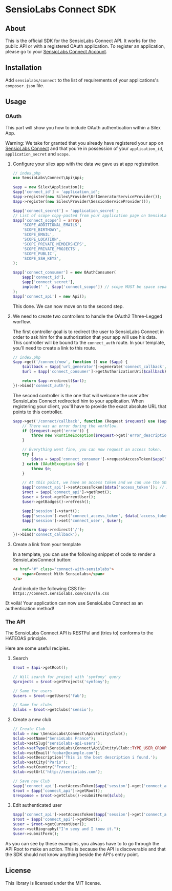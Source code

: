# SensioLabs Connect SDK

## About

This is the official SDK for the SensioLabs Connect API. It works for the public
API or with a registered OAuth application. To register an application, please
go to your [SensioLabs Connect Account](https://connect.sensiolabs.com).

## Installation

Add `sensiolabs/connect` to the list of requirements of your applications's
`composer.json` file.

## Usage

### OAuth

This part will show you how to include OAuth authentication within a Silex App.

Warning: We take for granted that you already have registered your app on
[SensioLabs Connect](https://connect.sensiolabs.com) and that you're in
possession of your `application_id`, `application_secret` and `scope`.

1. Configure your silex app with the data we gave us at app registration.

    ```php
    // index.php
    use SensioLabs\Connect\Api\Api;
    
    $app = new Silex\Application();
    $app['connect_id'] = 'application_id';
    $app->register(new Silex\Provider\UrlGeneratorServiceProvider());
    $app->register(new Silex\Provider\SessionServiceProvider());
    
    $app['connect_secret'] = 'application_secret';
    // List of scope copy-pasted from your application page on SensioLabs Connect
    $app['connect_scope'] = array(
        'SCOPE_ADDITIONAL_EMAILS',
        'SCOPE_BIRTHDAY',
        'SCOPE_EMAIL',
        'SCOPE_LOCATION',
        'SCOPE_PRIVATE_MEMBERSHIPS',
        'SCOPE_PRIVATE_PROJECTS',
        'SCOPE_PUBLIC',
        'SCOPE_SSH_KEYS',
    );
    
    $app['connect_consumer'] = new OAuthConsumer(
        $app['connect_id'],
        $app['connect_secret'],
        implode(' ', $app['connect_scope']) // scope MUST be space separated
    );
    $app['connect_api'] = new Api();
    ```
    This done. We can now move on to the second step.

2. We need to create two controllers to handle the OAuth2 Three-Legged worflow.

   The first controller goal is to redirect the user to SensioLabs Connect in
   order to ask him for the authorization that your app will use his data. This
   controller will be bound to the `connect_auth` route. In your template,
   you'll need to create a link to this route.

    ```php
    // index.php
    $app->get('/connect/new', function () use ($app) {
        $callback = $app['url_generator']->generate('connect_callback', array(), true);
        $url = $app['connect_consumer']->getAuthorizationUri($callback);
    
        return $app->redirect($url);
    })->bind('connect_auth');
    ```

    The second controller is the one that will welcome the user after SensioLabs
    Connect redirected him to your application. When registering your client,
    you'll have to provide the exact absolute URL that points to this
    controller.

    ```php
    $app->get('/connect/callback', function (Request $request) use ($app) {
        // There was an error during the workflow.
        if ($request->get('error')) {
            throw new \RuntimeException($request->get('error_description'));
        }
    
        // Everything went fine, you can now request an access token.
        try {
            $data = $app['connect_consumer']->requestAccessToken($app['url_generator']->generate('connect_callback', array(), true), $request->get('code'));
        } catch (OAuthException $e) {
            throw $e;
        }
    
        // At this point, we have an access token and we can use the SDK to request the API
        $app['connect_api']->setAccessToken($data['access_token']); // All further request will be done with this access token
        $root = $app['connect_api']->getRoot();
        $user = $root->getCurrentUser();
        $user->getBadges()->refresh();
    
        $app['session']->start();
        $app['session']->set('connect_access_token', $data['access_token']);
        $app['session']->set('connect_user', $user);
    
        return $app->redirect('/');
    })->bind('connect_callback');
    ```

3. Create a link from your template

   In a template, you can use the following snippet of code to render a
   SensioLabsConnect button:

    ```html
    <a href="#" class="connect-with-sensiolabs">
        <span>Connect With Sensiolabs</span>
    </a>
    ```

   And include the following CSS file: `https://connect.sensiolabs.com/css/sln.css`

Et voilà! Your application can now use SensioLabs Connect as an authentication
method!

### The API

The SensioLabs Connect API is RESTFul and (tries to) conforms to the HATEOAS
principle.

Here are some useful recipies.

1. Search

    ```php
    $root = $api->getRoot();
    
    // Will search for project with 'symfony' query
    $projects = $root->getProjects('symfony');
    
    // Same for users
    $users = $root->getUsers('fab');
    
    // Same for clubs
    $clubs = $root->getClubs('sensio');
    ```

2. Create a new club

    ```php
    // Create Club
    $club = new \SensioLabs\Connect\Api\Entity\Club();
    $club->setName("SensioLabs France");
    $club->setSlug("sensiolabs-api-users");
    $club->setType(\SensioLabs\Connect\Api\Entity\Club::TYPE_USER_GROUP);
    $club->setEmail('foobar@example.com');
    $club->setDescription('This is the best description i found.');
    $club->setCity("Paris");
    $club->setCountry("France");
    $club->setUrl('http://sensiolabs.com');
    
    // Save new Club
    $app['connect_api']->setAccessToken($app['session']->get('connect_access_token'));
    $root = $app['connect_api']->getRoot();
    $response = $root->getClubs()->submitForm($club);
    ```

3. Edit authenticated user

    ```php
    $app['connect_api']->setAccessToken($app['session']->get('connect_access_token'));
    $root = $app['connect_api']->getRoot();
    $user = $root->getCurrentUser();
    $user->setBiography("I'm sexy and I know it.");
    $user->submitForm();
    ```

As you can see by these examples, you always have to to go through the API Root
to make an action. This is because the API is discoverable and that the SDK
should not know anything beside the API's entry point.

## License

This library is licensed under the MIT license.
